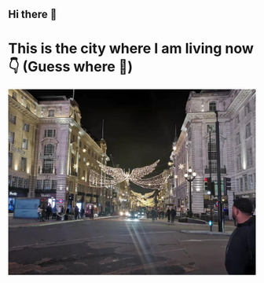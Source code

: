 ## Hi there 👋 
# This is the city where I am living now :point_down:	(Guess where :see_no_evil:)

![how to insert an image](https://github.com/gtb-2022-wang-shuhan/.github/blob/main/profile/%E5%BE%AE%E4%BF%A1%E5%9B%BE%E7%89%87_20211117152346.jpg)

<!--

**Here are some ideas to get you started:**

🙋‍♀️ A short introduction - what is your organization all about?
🌈 Contribution guidelines - how can the community get involved?
👩‍💻 Useful resources - where can the community find your docs? Is there anything else the community should know?
🍿 Fun facts - what does your team eat for breakfast?
🧙 Remember, you can do mighty things with the power of [Markdown](https://docs.github.com/github/writing-on-github/getting-started-with-writing-and-formatting-on-github/basic-writing-and-formatting-syntax)
-->
